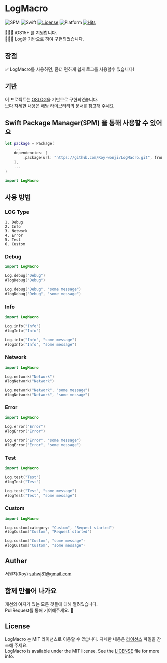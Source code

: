 # LogMacro

![SPM](https://img.shields.io/badge/SPM-compatible-brightgreen.svg)
![Swift](https://img.shields.io/badge/Swift-6.0-orange.svg)
[![License](https://img.shields.io/github/license/pelagornis/PLCommand)](https://github.com/pelagornis/PLCommand/blob/main/LICENSE)
![Platform](https://img.shields.io/badge/platforms-macOS%2010.5-red)
[![Hits](https://hits.seeyoufarm.com/api/count/incr/badge.svg?url=https%3A%2F%2Fgithub.com%2FMonsteel%2FLogMacro&count_bg=%2379C83D&title_bg=%23555555&icon=&icon_color=%23E7E7E7&title=hits&edge_flat=false)](https://hits.seeyoufarm.com)

💁🏻‍♂️ iOS15+ 를 지원합니다.<br>
💁🏻‍♂️ Log을 기반으로 하여 구현되었습니다.<br>

## 장점
✅ LogMacro를 사용하면, 좀더 편하게 쉽게 로그를 사용할수 있습니다!


## 기반
이 프로젝트는 [OSLOG](https://developer.apple.com/documentation/os/oslog)을 기반으로 구현되었습니다.<br>
보다 자세한 내용은 해당 라이브러리의 문서를 참고해 주세요

## Swift Package Manager(SPM) 을 통해 사용할 수 있어요
```swift
let package = Package(
    ...
    dependencies: [
        .package(url: "https://github.com/Roy-wonji/LogMacro.git", from: "1.0.0")
    ],
    ...
)
```
```swift
import LogMacro
```

## 사용 방법</br>

### LOG Type
```
1. Debug
2. Info
3. Network
4. Error
5. Test
6. Custom
```

### Debug

```swift
import LogMacro

Log.debug("Debug")
#logDebug("Debug")

Log.debug("Debug", "some message")
#logDebug("Debug", "some message")
```

### Info

```swift
import LogMacro

Log.info("Info")
#logInfo("Info")

Log.info("Info", "some message")
#logInfo("Info", "some message")

```

### Network

```swift
import LogMacro

Log.network("Network")
#logNetwork("Network")

Log.network("Network", "some message")
#logNetwork("Network", "some message")
```

### Error

```swift
import LogMacro

Log.error("Error")
#logError("Error")

Log.error("Error", "some message")
#logError("Error", "some message")
```

### Test

```swift
import LogMacro

Log.test("Test")
#logTest("Test")

Log.test("Test", "some message")
#logTest("Test", "some message")
```

### Custom

```swift
import LogMacro

Log.custom(category: "Custom", "Request started")
#logCustom("Custom", "Request started")

Log.custom("Custom", "some message")
#logCustom("Custom", "some message")
```

## Auther
서원지(Roy) [suhwj81@gmail.com](suhwj81@gmail.com)


## 함께 만들어 나가요

개선의 여지가 있는 모든 것들에 대해 열려있습니다.<br>
PullRequest를 통해 기여해주세요. 🙏


## License

LogMacro 는 MIT 라이선스로 이용할 수 있습니다. 자세한 내용은 [라이선스](LICENSE) 파일을 참조해 주세요.<br>
LogMacro is available under the MIT license. See the  [LICENSE](LICENSE) file for more info.


